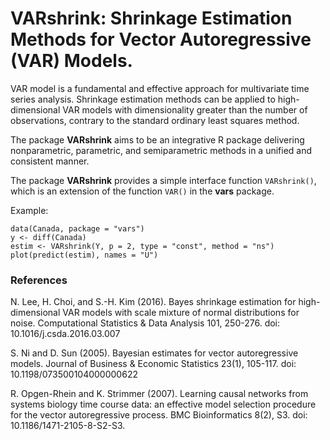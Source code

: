 # VARshrink: Shrinkage Estimation Methods for Vector Autoregressive (VAR) Models. 

VAR model is a fundamental and effective approach for multivariate time series analysis.
Shrinkage estimation methods can be applied to high-dimensional VAR models with dimensionality greater than the number of observations, contrary to the standard ordinary least squares method. 

The package **VARshrink** aims to be an integrative R package delivering nonparametric, parametric, and semiparametric methods in a unified and consistent manner.

The package **VARshrink** provides a simple interface function `VARshrink()`, which is an extension of the function `VAR()` in the **vars** package. 

Example:

```
data(Canada, package = "vars")
y <- diff(Canada)
estim <- VARshrink(Y, p = 2, type = "const", method = "ns")
plot(predict(estim), names = "U")
```

### References

N. Lee, H. Choi, and S.-H. Kim (2016). Bayes shrinkage estimation for high-dimensional VAR models with scale mixture of normal distributions for noise. Computational Statistics & Data Analysis 101, 250-276. doi: 10.1016/j.csda.2016.03.007

S. Ni and D. Sun (2005). Bayesian estimates for vector autoregressive models. Journal of Business & Economic Statistics 23(1), 105-117. doi: 10.1198/073500104000000622

R. Opgen-Rhein and K. Strimmer (2007). Learning causal networks from systems biology time
course data: an effective model selection procedure for the vector autoregressive process.
BMC Bioinformatics 8(2), S3. doi: 10.1186/1471-2105-8-S2-S3.
